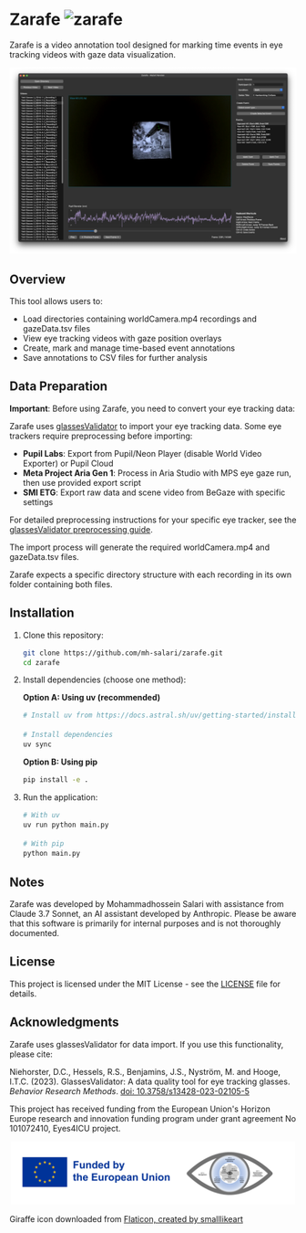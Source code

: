 # Zarafe <img src="https://github.com/mh-salari/zarafe/raw/main/resources/app_icon.ico" alt="zarafe" width="30" height="30">

Zarafe is a video annotation tool designed for marking time events in eye tracking videos with gaze data visualization.

<p align="center">
<img src="https://github.com/mh-salari/zarafe/raw/main/resources/app.png" alt="EyE Annotation Tool Main Page" width="800">
</p>

## Overview

This tool allows users to:
- Load directories containing worldCamera.mp4 recordings and gazeData.tsv files
- View eye tracking videos with gaze position overlays
- Create, mark and manage time-based event annotations
- Save annotations to CSV files for further analysis

## Data Preparation

**Important**: Before using Zarafe, you need to convert your eye tracking data:

Zarafe uses [glassesValidator](https://github.com/dcnieho/glassesValidator) to import your eye tracking data. Some eye trackers require preprocessing before importing:

- **Pupil Labs**: Export from Pupil/Neon Player (disable World Video Exporter) or Pupil Cloud
- **Meta Project Aria Gen 1**: Process in Aria Studio with MPS eye gaze run, then use provided export script
- **SMI ETG**: Export raw data and scene video from BeGaze with specific settings

For detailed preprocessing instructions for your specific eye tracker, see the [glassesValidator preprocessing guide](https://github.com/dcnieho/glassesValidator?tab=readme-ov-file#eye-trackers).

The import process will generate the required worldCamera.mp4 and gazeData.tsv files.

Zarafe expects a specific directory structure with each recording in its own folder containing both files.

## Installation

1. Clone this repository:
   ```bash
   git clone https://github.com/mh-salari/zarafe.git
   cd zarafe
   ```

2. Install dependencies (choose one method):

   **Option A: Using uv (recommended)**
   ```bash
   # Install uv from https://docs.astral.sh/uv/getting-started/installation/

   # Install dependencies
   uv sync
   ```

   **Option B: Using pip**
   ```bash
   pip install -e .
   ```

3. Run the application:
   ```bash
   # With uv
   uv run python main.py

   # With pip
   python main.py
   ```

## Notes

Zarafe was developed by Mohammadhossein Salari with assistance from Claude 3.7 Sonnet, an AI assistant developed by Anthropic. Please be aware that this software is primarily for internal purposes and is not thoroughly documented. 


## License

This project is licensed under the MIT License - see the [LICENSE](LICENSE) file for details.

## Acknowledgments


Zarafe uses glassesValidator for data import. If you use this functionality, please cite:

Niehorster, D.C., Hessels, R.S., Benjamins, J.S., Nyström, M. and Hooge, I.T.C. (2023). GlassesValidator: A data quality tool for eye tracking glasses. *Behavior Research Methods*. [doi: 10.3758/s13428-023-02105-5](https://doi.org/10.3758/s13428-023-02105-5)


This project has received funding from the European Union's Horizon Europe research and innovation funding program under grant agreement No 101072410, Eyes4ICU project.

<p align="center">
<img src="https://github.com/mh-salari/zarafe/raw/main/resources/Funded_by_EU_Eyes4ICU.png" alt="Funded by EU Eyes4ICU" width="500">
</p>

Giraffe icon downloaded from <a href="https://www.flaticon.com/free-icons/giraffe" title="giraffe icons">Flaticon, created by smalllikeart</a>